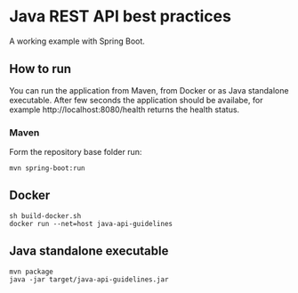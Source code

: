 # Java REST API best practices

A working example with Spring Boot.

## How to run
You can run the application from Maven, from Docker or as Java standalone executable. After few seconds the application should be availabe, for example http://localhost:8080/health returns the health status.

### Maven
Form the repository base folder run:
```
mvn spring-boot:run
```

## Docker
```
sh build-docker.sh
docker run --net=host java-api-guidelines
```

## Java standalone executable
```
mvn package
java -jar target/java-api-guidelines.jar
```
